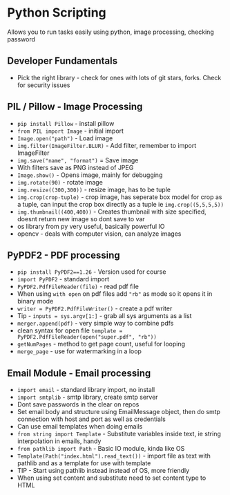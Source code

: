 # Python Scripting

Allows you to run tasks easily using python, image processing, checking password

## Developer Fundamentals

- Pick the right library - check for ones with lots of git stars, forks. Check for security issues

## PIL / Pillow - Image Processing

- `pip install Pillow` - install pillow
- `from PIL import Image` - initial import
- `Image.open("path")` - Load image
- `img.filter(ImageFilter.BLUR)` - Add filter, remember to import ImageFilter
- `img.save("name", "format")` = Save image
- With filters save as PNG instead of JPEG
- `Image.show()` - Opens image, mainly for debugging
- `img.rotate(90)` - rotate image
- `img.resize((300,300))` - resize image, has to be tuple
- `img.crop(crop-tuple)` - crop image, has seperate box model for crop as a tuple, can input the crop box directly as a tuple ie `img.crop((5,5,5,5))`
- `img.thumbnail((400,400))` - Creates thumbnail with size specified, doesnt return new image so dont save to var
- os library from py very useful, basically powerful IO
- opencv - deals with computer vision, can analyze images

## PyPDF2 - PDF processing

- `pip install PyPDF2==1.26` - Version used for course
- `import PyPDF2` - standard import
- `PyPDF2.PdfFileReader(file)` - read pdf file
- When using `with open` on pdf files add `"rb"` as mode so it opens it in binary mode
- `writer = PyPDF2.PdfFileWriter()` - create a pdf writer
- Tip - `inputs = sys.argv[1:]` - grab all sys arguments as a list
- `merger.append(pdf)` - very simple way to combine pdfs
- clean syntax for open file `template = PyPDF2.PdfFileReader(open("super.pdf", "rb"))`
- `getNumPages` - method to get page count, useful for looping
- `merge_page` - use for watermarking in a loop

## Email Module - Email processing

- `import email` - standard library import, no install
- `import smtplib` - smtp library, create smtp server
- Dont save passwords in the clear on repos
- Set email body and structure using EmailMessage object, then do smtp connection with host and port as well as credentials
- Can use email templates when doing emails
- `from string import Template` - Substitute variables inside text, ie string interpolation in emails, handy
- `from pathlib import Path` - Basic IO module, kinda like OS
- `Template(Path("index.html").read_text())` - import file as text with pathlib and as a template for use with template
- TIP - Start using pathlib instead instead of OS, more friendly
- When using set content and substitute need to set content type to HTML
